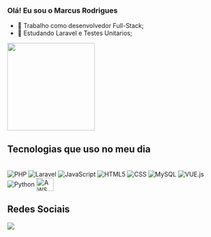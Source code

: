 ### Olá! Eu sou o Marcus Rodrigues
- 🔭 Trabalho como desenvolvedor Full-Stack;
- 🌱 Estudando Laravel e Testes Unitarios;

<a href="https://github.com/spartzed">
  <img height=200 align="center" src="https://github-readme-stats.vercel.app/api/top-langs?username=spartzed&layout=compact&langs_count=8&card_width=320&theme=tokyonight"" />
</a>

## Tecnologias que uso no meu dia
<div style="display: inline_block"><br>
  <img align="center" alt="PHP" src="https://img.shields.io/badge/PHP-777BB4?style=for-the-badge&logo=php&logoColor=white">
  <img align="center" alt="Laravel" src="https://img.shields.io/badge/Laravel-FF2D20?style=for-the-badge&logo=laravel&logoColor=white">
  <img align="center" alt="JavaScript" src="https://img.shields.io/badge/JavaScript-F7DF1E?style=for-the-badge&logo=javascript&logoColor=black">
  <img align="center" alt="HTML5" src="https://img.shields.io/badge/HTML5-E34F26?style=for-the-badge&logo=html5&logoColor=white">
  <img align="center" alt="CSS" src="https://img.shields.io/badge/CSS3-1572B6?style=for-the-badge&logo=css3&logoColor=white">
  <img align="center" alt="MySQL" src="https://img.shields.io/badge/MySQL-005C84?style=for-the-badge&logo=mysql&logoColor=white">
  <img align="center" alt="VUE.js" src="https://img.shields.io/badge/Vue.js-35495E?style=for-the-badge&logo=vue.js&logoColor=4FC08D">
  <img align="center" alt="Python" src="https://img.shields.io/badge/Python-3776AB?style=for-the-badge&logo=python&logoColor=white">
  <img align="center" height="30" width="40" alt="AWS" src="https://cdn.jsdelivr.net/gh/devicons/devicon/icons/amazonwebservices/amazonwebservices-plain-wordmark.svg">
</div>

## Redes Sociais

<div> 
  <a href="[https://www.linkedin.com/in/rafaella-ballerini-45875016a](https://www.linkedin.com/in/marcus-rodrigues-dev/)" target="_blank"><img src="https://img.shields.io/badge/-LinkedIn-%230077B5?style=for-the-badge&logo=linkedin&logoColor=white" target="_blank"></a> 
</div>
